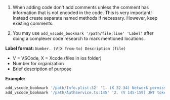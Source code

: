 1. When adding code don't add comments unless the comment has information that is not encoded in the code. This is very important! Instead create separate named methods if necessary.  However, keep existing comments.

2. You may use `add_vscode_bookmark '/path/file:line' 'Label'` after doing a complexer code
 research to mark mentioned locations.

**Label format:** `Number. (V|X from-to) Description (file)`
- V = VSCode, X = Xcode (files in ios folder)
- Number for organization
- Brief description of purpose

**Example:**
```bash
add_vscode_bookmark '/path/Info.plist:32' '1. (X 32-34) Network permissions settings (Info.plist)'
add_vscode_bookmark '/path/AuthService.ts:145' '2. (V 145-159) JWT token validation logic (AuthService.json)'
```

